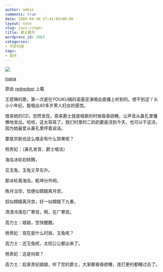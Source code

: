 ```yaml
---
author: admin
comments: true
date: 2009-04-30 17:41:03+00:00
layout: note
slug: jazz-singer
title: 爵士歌手
wordpress_id: 2063
categories:
- 不好归类
tags:
- 音乐
---
```






[![](http://farm4.static.flickr.com/3374/3489352772_d5726c535f_m.jpg)](http://www.flickr.com/photos/lookoo/3489352772/)
  


[joana](http://www.flickr.com/photos/lookoo/3489352772/)
  

原由 [redredpei](http://www.flickr.com/people/lookoo/) 上載




王若琳的歌，第一次是在YOUKU搞的诺基亚演唱会直播上听到的。想不到这丫头小小年纪，能唱出40多岁黑人妇女的感觉。  

  

借来她的CD，忽然发现，原来爵士就是唱歌的时候昏昏欲睡，让声音从鼻孔里慵懒地发出。哈哈，这太容易了。我们村里的二奶奶要是活到今天，也可以干这活，因为她最爱从鼻孔里哼着说话。  

  

要是京剧也这么唱会有什么效果呢？  

  

杨贵妃：（鼻孔发音，爵士唱法）  

  

海岛冰轮初转腾，  

见玉兔，玉兔又早东升。  

那冰轮离海岛，乾坤分外明，  

皓月当空，恰便似嫦娥离月宫，  

奴似嫦娥离月宫，好一似嫦娥下九重，  

清清冷落在广寒宫，啊，在广寒宫。  

  

高力士：娘娘，您快醒醒。  

  

杨贵妃：现在是什么时辰。玉兔呢？  

  

高力士：还玉兔呢，太阳公公都出来了。  

  

杨贵妃：这是何故？  

  

高力士：启禀贵妃娘娘，听了您的爵士，大家都昏昏欲睡，连打更的都睡过去了。
  


